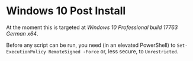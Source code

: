 # Windows 10 Post Install

At the moment this is targeted at
*Windows 10 Professional build 17763 German x64*.

Before any script can be run, you need (in an elevated PowerShell) to
`Set-ExecutionPolicy RemoteSigned -Force` or, less secure, to `Unrestricted`.
